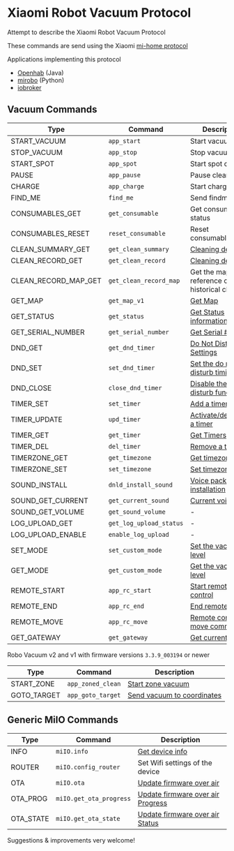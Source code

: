 # Xiaomi Robot Vacuum Protocol
Attempt to describe the Xiaomi Robot Vacuum Protocol

These commands are send using the Xiaomi [mi-home protocol](Protocol.md)

Applications implementing this protocol

* [Openhab](https://github.com/marcelrv/openhab2/tree/xiaomi-vacuum) (Java)
* [mirobo](https://github.com/rytilahti/python-mirobo)  (Python) 
* [iobroker](https://github.com/iobroker-community-adapters/ioBroker.mihome-vacuum/blob/master/README.md]) 


## Vacuum Commands

| Type | Command | Description |
| ------ | --------- | -----------| 
|    START_VACUUM | `app_start`| Start vacuuming | 
|    STOP_VACUUM | `app_stop`| Stop vacuuming | 
|    START_SPOT | `app_spot`| Start spot cleaning | 
|    PAUSE | `app_pause`| Pause cleaning | 
|    CHARGE | `app_charge`| Start charging | 
|    FIND_ME | `find_me`| Send findme | 
|    CONSUMABLES_GET | `get_consumable`| Get consumables status | 
|    CONSUMABLES_RESET | `reset_consumable`| Reset consumables | 
|    CLEAN_SUMMARY_GET | `get_clean_summary`| [Cleaning details](cleanSummary+detail.md) | 
|    CLEAN_RECORD_GET | `get_clean_record`| [Cleaning details](cleanSummary+detail.md) | 
|    CLEAN_RECORD_MAP_GET | `get_clean_record_map`| Get the map reference of a historical cleaning | 
|    GET_MAP | `get_map_v1`| [Get Map](getMap.md) | 
|    GET_STATUS | `get_status`| [Get Status information](StatusMessage.md) | 
|    GET_SERIAL_NUMBER | `get_serial_number`| [Get Serial #](getSerial.md) | 
|    DND_GET | `get_dnd_timer`| [Do Not Disturb Settings](dnd_timer.md) | 
|    DND_SET | `set_dnd_timer`| [Set the do not disturb timings](dnd_timer.md) | 
|    DND_CLOSE | `close_dnd_timer`| [Disable the do not disturb function](dnd_timer.md)  | 
|    TIMER_SET | `set_timer`| [Add a timer](Timer.md) | 
|    TIMER_UPDATE | `upd_timer`| [Activate/deactivate a timer](Timer.md) | 
|    TIMER_GET | `get_timer`| [Get Timers](Timer.md) | 
|    TIMER_DEL | `del_timer`| [Remove a timer](Timer.md) | 
|    TIMERZONE_GET | `get_timezone`| [Get timezone](Timezone.md) | 
|    TIMERZONE_SET | `set_timezone`| [Set timezone](Timezone.md) | 
|    SOUND_INSTALL | `dnld_install_sound`| [Voice pack installation](install_sound.md) | 
|    SOUND_GET_CURRENT | `get_current_sound` | [Current voice](CurrentVoice.md) | 
|    SOUND_GET_VOLUME | `get_sound_volume` | - |
|    LOG_UPLOAD_GET | `get_log_upload_status`| - | 
|    LOG_UPLOAD_ENABLE | `enable_log_upload`| - | 
|    SET_MODE | `set_custom_mode`| [Set the vacuum level](FanPower.md) | 
|    GET_MODE | `get_custom_mode`| [Get the vacuum level](FanPower.md) | 
|    REMOTE_START | `app_rc_start`| [Start remote control](remote_control.md)| 
|    REMOTE_END | `app_rc_end`| [End remote control](remote_control.md) | 
|    REMOTE_MOVE | `app_rc_move`| [Remote control move command](remote_control.md) | 
|    GET_GATEWAY | `get_gateway`| [Get current gatway](MiscCmds.md) | 


Robo Vacuum v2 and v1 with firmware versions `3.3.9_003194` or newer

| Type        | Command           | Description                                      |
| ------      | ---------         | -----------                                      |
| START_ZONE  | `app_zoned_clean` | [Start zone vacuum](app_zoned_clean.md)          |
| GOTO_TARGET | `app_goto_target` | [Send vacuum to coordinates](app_goto_target.md) |

## Generic MiIO Commands
| Type | Command | Description |
| ------ | --------- | -----------| 
|    INFO | `miIO.info`| [Get device info](miIOinfo.md) | 
|    ROUTER | `miIO.config_router`| Set Wifi settings of the device | 
|    OTA | `miIO.ota`| [Update firmware over air](miIOinfo.md)| 
|    OTA_PROG | `miIO.get_ota_progress`| [Update firmware over air Progress](miIOinfo.md)| 
|    OTA_STATE | `miIO.get_ota_state`| [Update firmware over air Status](miIOinfo.md) | 

Suggestions & improvements very welcome!
